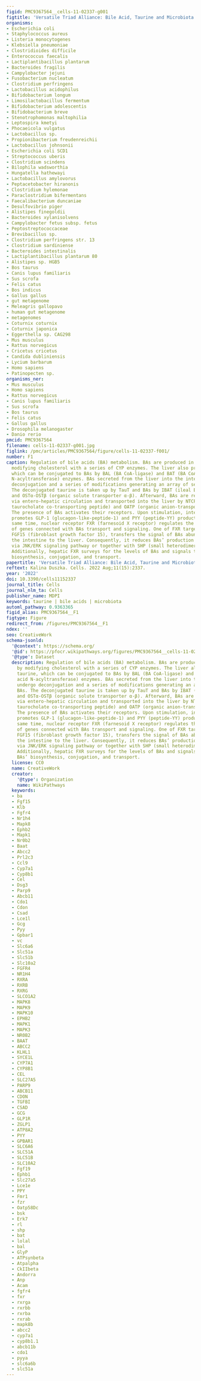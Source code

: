 ```yaml
---
figid: PMC9367564__cells-11-02337-g001
figtitle: 'Versatile Triad Alliance: Bile Acid, Taurine and Microbiota'
organisms:
- Escherichia coli
- Staphylococcus aureus
- Listeria monocytogenes
- Klebsiella pneumoniae
- Clostridioides difficile
- Enterococcus faecalis
- Lactiplantibacillus plantarum
- Bacteroides fragilis
- Campylobacter jejuni
- Fusobacterium nucleatum
- Clostridium perfringens
- Lactobacillus acidophilus
- Bifidobacterium longum
- Limosilactobacillus fermentum
- Bifidobacterium adolescentis
- Bifidobacterium breve
- Stenotrophomonas maltophilia
- Leptospira kmetyi
- Phocaeicola vulgatus
- Lactobacillus sp.
- Propionibacterium freudenreichii
- Lactobacillus johnsonii
- Escherichia coli SCD1
- Streptococcus uberis
- Clostridium scindens
- Bilophila wadsworthia
- Hungatella hathewayi
- Lactobacillus amylovorus
- Peptacetobacter hiranonis
- Clostridium hylemonae
- Paraclostridium bifermentans
- Faecalibacterium duncaniae
- Desulfovibrio piger
- Alistipes finegoldii
- Bacteroides xylanisolvens
- Campylobacter fetus subsp. fetus
- Peptostreptococcaceae
- Brevibacillus sp.
- Clostridium perfringens str. 13
- Clostridium sardiniense
- Bacteroides intestinalis
- Lactiplantibacillus plantarum 80
- Alistipes sp. HGB5
- Bos taurus
- Canis lupus familiaris
- Sus scrofa
- Felis catus
- Bos indicus
- Gallus gallus
- gut metagenome
- Meleagris gallopavo
- human gut metagenome
- metagenomes
- Coturnix coturnix
- Coturnix japonica
- Eggerthella sp. CAG298
- Mus musculus
- Rattus norvegicus
- Cricetus cricetus
- Candida dubliniensis
- Lycium barbarum
- Homo sapiens
- Patinopecten sp.
organisms_ner:
- Mus musculus
- Homo sapiens
- Rattus norvegicus
- Canis lupus familiaris
- Sus scrofa
- Bos taurus
- Felis catus
- Gallus gallus
- Drosophila melanogaster
- Danio rerio
pmcid: PMC9367564
filename: cells-11-02337-g001.jpg
figlink: /pmc/articles/PMC9367564/figure/cells-11-02337-f001/
number: F1
caption: Regulation of bile acids (BA) metabolism. BAs are produced in the liver by
  modifying cholesterol with a series of CYP enzymes. The liver also produces taurine,
  which can be conjugated to BAs by BAL (BA CoA-ligase) and BAT (BA CoA:amino acid
  N-acyltransferase) enzymes. BAs secreted from the liver into the intestine undergo
  deconjugation and a series of modifications generating an array of secondary BAs.
  The deconjugated taurine is taken up by TauT and BAs by IBAT (ileal BA transporter)
  and OSTα-OSTβ (organic solute transporter α-β). Afterward, BAs are recirculated
  via entero-hepatic circulation and transported into the liver by NTCP (sodium-dependent
  taurocholate co-transporting peptide) and OATP (organic anion-transporting polypeptides).
  The presence of BAs activates their receptors. Upon stimulation, intestinal TGR5
  promotes GLP-1 (glucagon-like-peptide-1) and PYY (peptide-YY) production. At the
  same time, nuclear receptor FXR (farnesoid X receptor) regulates the expression
  of genes connected with BAs transport and signaling. One of FXR target proteins,
  FGF15 (fibroblast growth factor 15), transfers the signal of BAs abundance from
  the intestine to the liver. Consequently, it reduces BAs’ production and transport
  via JNK/ERK signaling pathway or together with SHP (small heterodimer partner).
  Additionally, hepatic FXR surveys for the levels of BAs and signals to adjust BAs’
  biosynthesis, conjugation, and transport.
papertitle: 'Versatile Triad Alliance: Bile Acid, Taurine and Microbiota.'
reftext: Kalina Duszka. Cells. 2022 Aug;11(15):2337.
year: '2022'
doi: 10.3390/cells11152337
journal_title: Cells
journal_nlm_ta: Cells
publisher_name: MDPI
keywords: taurine | bile acids | microbiota
automl_pathway: 0.9363365
figid_alias: PMC9367564__F1
figtype: Figure
redirect_from: /figures/PMC9367564__F1
ndex: ''
seo: CreativeWork
schema-jsonld:
  '@context': https://schema.org/
  '@id': https://pfocr.wikipathways.org/figures/PMC9367564__cells-11-02337-g001.html
  '@type': Dataset
  description: Regulation of bile acids (BA) metabolism. BAs are produced in the liver
    by modifying cholesterol with a series of CYP enzymes. The liver also produces
    taurine, which can be conjugated to BAs by BAL (BA CoA-ligase) and BAT (BA CoA:amino
    acid N-acyltransferase) enzymes. BAs secreted from the liver into the intestine
    undergo deconjugation and a series of modifications generating an array of secondary
    BAs. The deconjugated taurine is taken up by TauT and BAs by IBAT (ileal BA transporter)
    and OSTα-OSTβ (organic solute transporter α-β). Afterward, BAs are recirculated
    via entero-hepatic circulation and transported into the liver by NTCP (sodium-dependent
    taurocholate co-transporting peptide) and OATP (organic anion-transporting polypeptides).
    The presence of BAs activates their receptors. Upon stimulation, intestinal TGR5
    promotes GLP-1 (glucagon-like-peptide-1) and PYY (peptide-YY) production. At the
    same time, nuclear receptor FXR (farnesoid X receptor) regulates the expression
    of genes connected with BAs transport and signaling. One of FXR target proteins,
    FGF15 (fibroblast growth factor 15), transfers the signal of BAs abundance from
    the intestine to the liver. Consequently, it reduces BAs’ production and transport
    via JNK/ERK signaling pathway or together with SHP (small heterodimer partner).
    Additionally, hepatic FXR surveys for the levels of BAs and signals to adjust
    BAs’ biosynthesis, conjugation, and transport.
  license: CC0
  name: CreativeWork
  creator:
    '@type': Organization
    name: WikiPathways
  keywords:
  - ba
  - Fgf15
  - Klb
  - Fgfr4
  - Nr1h4
  - Mapk8
  - Ephb2
  - Mapk1
  - Nr0b2
  - Baat
  - Abcc2
  - Prl2c3
  - Ccl9
  - Cyp7a1
  - Cyp8b1
  - Cel
  - Dsg3
  - Parp9
  - Abcb11
  - Cdo1
  - Cdon
  - Csad
  - Lce1l
  - Gcg
  - Pyy
  - Gpbar1
  - vc
  - Slc6a6
  - Slc51a
  - Slc51b
  - Slc10a2
  - FGFR4
  - NR1H4
  - RXRA
  - RXRB
  - RXRG
  - SLCO1A2
  - MAPK8
  - MAPK9
  - MAPK10
  - EPHB2
  - MAPK1
  - MAPK3
  - NR0B2
  - BAAT
  - ABCC2
  - KLHL1
  - SYCE1L
  - CYP7A1
  - CYP8B1
  - CEL
  - SLC27A5
  - PARP9
  - ABCB11
  - CDON
  - TGFBI
  - CSAD
  - GCG
  - GLP1R
  - ZGLP1
  - ATP8A2
  - PYY
  - GPBAR1
  - SLC6A6
  - SLC51A
  - SLC51B
  - SLC10A2
  - Fgf19
  - Ephb1
  - Slc27a5
  - Lce1e
  - PPY
  - Fmr1
  - fzr
  - Oatp58Dc
  - bsk
  - Erk7
  - rl
  - shp
  - bat
  - lolal
  - bal
  - GlyP
  - ATPsynbeta
  - Atpalpha
  - CkIIbeta
  - Andorra
  - Anp
  - Acam
  - fgfr4
  - fxr
  - rxrga
  - rxrbb
  - rxrba
  - rxrab
  - mapk8b
  - abcc2
  - cyp7a1
  - cyp8b1.1
  - abcb11b
  - cdo1
  - pyya
  - slc6a6b
  - slc51a
---
```


